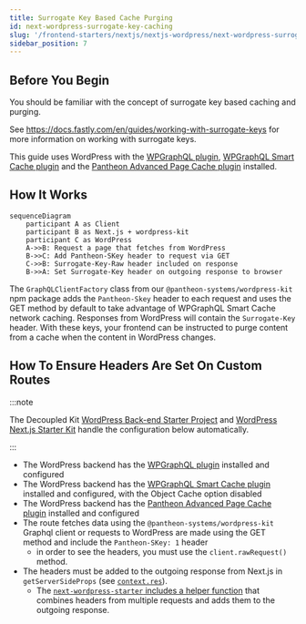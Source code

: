 ```yaml
---
title: Surrogate Key Based Cache Purging
id: next-wordpress-surrogate-key-caching
slug: '/frontend-starters/nextjs/nextjs-wordpress/next-wordpress-surrogate-key-caching'
sidebar_position: 7
---
```


## Before You Begin

You should be familiar with the concept of surrogate key based caching and
purging.

See https://docs.fastly.com/en/guides/working-with-surrogate-keys for more
information on working with surrogate keys.

This guide uses WordPress with the
[WPGraphQL plugin](https://wordpress.org/plugins/wp-graphql/),
[WPGraphQL Smart Cache plugin](https://github.com/wp-graphql/wp-graphql-smart-cache)
and the
[Pantheon Advanced Page Cache plugin](https://wordpress.org/plugins/pantheon-advanced-page-cache/)
installed.

## How It Works

```mermaid
sequenceDiagram
	participant A as Client
    participant B as Next.js + wordpress-kit
    participant C as WordPress
    A->>B: Request a page that fetches from WordPress
    B->>C: Add Pantheon-SKey header to request via GET
    C->>B: Surrogate-Key-Raw header included on response
    B->>A: Set Surrogate-Key header on outgoing response to browser
```

The `GraphQLClientFactory` class from our `@pantheon-systems/wordpress-kit` npm
package adds the `Pantheon-Skey` header to each request and uses the GET method
by default to take advantage of WPGraphQL Smart Cache network caching. Responses
from WordPress will contain the `Surrogate-Key` header. With these keys, your
frontend can be instructed to purge content from a cache when the content in
WordPress changes.

## How To Ensure Headers Are Set On Custom Routes

:::note

The Decoupled Kit
[WordPress Back-end Starter Project](../../../Backend%20Starters/Decoupled%20WordPress/creating-new-project.md)
and [WordPress Next.js Starter Kit](./intro.md) handle the configuration below
automatically.

:::

- The WordPress backend has the
  [WPGraphQL plugin](https://wordpress.org/plugins/wp-graphql/) installed and
  configured
- The WordPress backend has the
  [WPGraphQL Smart Cache plugin](https://github.com/wp-graphql/wp-graphql-smart-cache)
  installed and configured, with the Object Cache option disabled
- The WordPress backend has the
  [Pantheon Advanced Page Cache plugin](https://wordpress.org/plugins/pantheon-advanced-page-cache/)
  installed and configured
- The route fetches data using the `@pantheon-systems/wordpress-kit` Graphql
  client or requests to WordPress are made using the GET method and include the
  `Pantheon-SKey: 1` header
  - in order to see the headers, you must use the `client.rawRequest()` method.
- The headers must be added to the outgoing response from Next.js in
  `getServerSideProps` (see
  [`context.res`](https://nextjs.org/docs/api-reference/data-fetching/get-server-side-props#context-parameter)).
  - The
    [`next-wordpress-starter` includes a helper function](https://github.com/pantheon-systems/decoupled-kit-js/blob/f3eebf4b502cbad123ec8a7fcd4d4f8f0fb413eb/starters/next-wordpress-starter/lib/setOutgoingHeaders.js#L25)
    that combines headers from multiple requests and adds them to the outgoing
    response.
